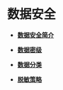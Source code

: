 # 数据安全<a name="dgc_01_0821"></a>

-   **[数据安全简介](数据安全简介.md)**  

-   **[数据密级](数据密级.md)**  

-   **[数据分类](数据分类.md)**  

-   **[脱敏策略](脱敏策略.md)**  


